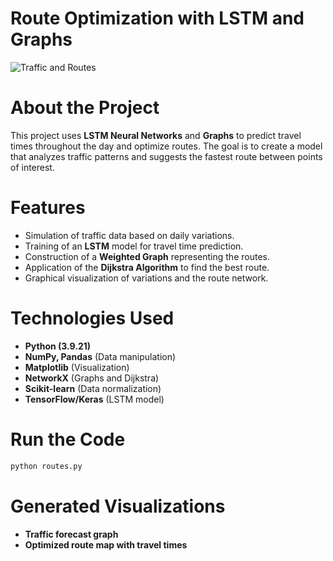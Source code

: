 # Route Optimization with LSTM and Graphs

![Traffic and Routes](https://upload.wikimedia.org/wikipedia/commons/thumb/5/5b/Dijkstra_Animation.gif/500px-Dijkstra_Animation.gif)

# About the Project
This project uses **LSTM Neural Networks** and **Graphs** to predict travel times throughout the day and optimize routes. The goal is to create a model that analyzes traffic patterns and suggests the fastest route between points of interest.

# Features
- Simulation of traffic data based on daily variations.<br>
- Training of an **LSTM** model for travel time prediction.<br>
- Construction of a **Weighted Graph** representing the routes.<br>
- Application of the **Dijkstra Algorithm** to find the best route.<br>
- Graphical visualization of variations and the route network.

# Technologies Used
- **Python (3.9.21)**
- **NumPy, Pandas** (Data manipulation)
- **Matplotlib** (Visualization)
- **NetworkX** (Graphs and Dijkstra)
- **Scikit-learn** (Data normalization)
- **TensorFlow/Keras** (LSTM model)

# Run the Code
```bash
python routes.py
```

# Generated Visualizations
- **Traffic forecast graph**
- **Optimized route map with travel times**
